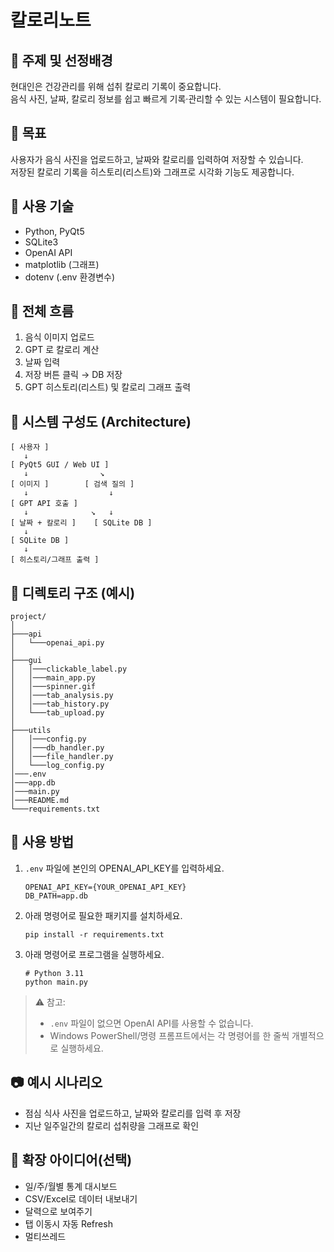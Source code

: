 # 칼로리노트

## 📌 주제 및 선정배경

현대인은 건강관리를 위해 섭취 칼로리 기록이 중요합니다.  
음식 사진, 날짜, 칼로리 정보를 쉽고 빠르게 기록·관리할 수 있는 시스템이 필요합니다.

## 🎯 목표

사용자가 음식 사진을 업로드하고, 날짜와 칼로리를 입력하여 저장할 수 있습니다.  
저장된 칼로리 기록을 히스토리(리스트)와 그래프로 시각화 기능도 제공합니다.

## 🧩 사용 기술

- Python, PyQt5
- SQLite3
- OpenAI API
- matplotlib (그래프)
- dotenv (.env 환경변수)

## 🔁 전체 흐름

1. 음식 이미지 업로드
2. GPT 로 칼로리 계산
3. 날짜 입력
4. 저장 버튼 클릭 → DB 저장
5. GPT 히스토리(리스트) 및 칼로리 그래프 출력

## 🔧 시스템 구성도 (Architecture)

```
[ 사용자 ]
   ↓
[ PyQt5 GUI / Web UI ]
   ↓                ↘
[ 이미지 ]        [ 검색 질의 ]
   ↓                  ↓
[ GPT API 호출 ]
   ↓              ↘   ↓
[ 날짜 + 칼로리 ]    [ SQLite DB ]
   ↓
[ SQLite DB ]
   ↓
[ 히스토리/그래프 출력 ]
```

## 📁 디렉토리 구조 (예시)

```
project/
│
├───api
│   └───openai_api.py
│
├───gui
│   │───clickable_label.py
│   │───main_app.py
│   │───spinner.gif
│   │───tab_analysis.py
│   │───tab_history.py
│   └───tab_upload.py
│
├───utils
│   │───config.py
│   │───db_handler.py
│   │───file_handler.py
│   └───log_config.py
│───.env
│───app.db
│───main.py
│───README.md
└───requirements.txt
```

## 📝 사용 방법

1. `.env` 파일에 본인의 OPENAI_API_KEY를 입력하세요.
   ```
   OPENAI_API_KEY={YOUR_OPENAI_API_KEY}
   DB_PATH=app.db
   ```
2. 아래 명령어로 필요한 패키지를 설치하세요.
   ```
   pip install -r requirements.txt
   ```
3. 아래 명령어로 프로그램을 실행하세요.
   ```
   # Python 3.11
   python main.py
   ```

> ⚠️ 참고:
>
> - `.env` 파일이 없으면 OpenAI API를 사용할 수 없습니다.
> - Windows PowerShell/명령 프롬프트에서는 각 명령어를 한 줄씩 개별적으로 실행하세요.

## 📷 예시 시나리오

- 점심 식사 사진을 업로드하고, 날짜와 칼로리를 입력 후 저장
- 지난 일주일간의 칼로리 섭취량을 그래프로 확인

## 🚀 확장 아이디어(선택)

- 일/주/월별 통계 대시보드
- CSV/Excel로 데이터 내보내기
- 달력으로 보여주기
- 탭 이동시 자동 Refresh
- 멀티쓰레드